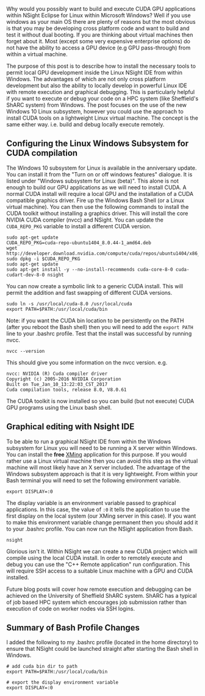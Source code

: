 <!--
.. title: Building Linux GPU Code with NSIGHT in Windows
.. author: Paul Richmond
.. slug: building-linux-gpu-code-with-nsight-in-windows
.. date: 2017-05-08 16:03:00 UTC
.. tags:
.. category: gpucomputing
.. link:
.. description:
.. type: text
-->

Why would you possibly want to build and execute CUDA GPU applications within NSight Eclipse for Linux within Microsoft Windows? Well if you use windows as your main OS there are plenty of reasons but the most obvious is that you may be developing cross platform code and want to build and test it without dual booting. If you are thinking about virtual machines then forget about it. Most (except some very expensive enterprise options) do not have the ability to access a GPU device (e.g GPU pass-through) from within a virtual machine. 

The purpose of this post is to describe how to install the necessary tools to permit local GPU development inside the Linux NSight IDE from within Windows. The advantages of which are not only cross platform development but also the ability to locally develop in powerful Linux IDE with remote execution and graphical debugging. This is particularly helpful if you want to execute or debug your code on a HPC system (like Sheffield's ShARC system) from Windows. The post focuses on the use of the new Windows 10 Linux subsystem, however you could use the approach to install CUDA tools on a lightweight Linux virtual machine. The concept is the same either way. i.e. build and debug locally execute remotely.


## Configuring the Linux Windows Subsystem for CUDA compilation

The Windows 10 subsystem for Linux is available in the anniversary update. You can install it from the "Turn on or off windows features" dialogue. It is listed under "Windows subsystem for Linux (beta)". This alone is not enough to build our GPU applications as we will need to install CUDA. A normal CUDA install will require a local GPU and the installation of a CUDA compatible graphics driver. Fire up the Windows Bash Shell (or a Linux virtual machine). You can then use the following commands to install the CUDA toolkit without installing a graphics driver. This will install the core NVIDIA CUDA compiler (nvcc) and NSight. You can update the `CUDA_REPO_PKG` variable to install a different CUDA version.
	
	sudo apt-get update
	CUDA_REPO_PKG=cuda-repo-ubuntu1404_8.0.44-1_amd64.deb
	wget http://developer.download.nvidia.com/compute/cuda/repos/ubuntu1404/x86_64/$CUDA_REPO_PKG
	sudo dpkg -i $CUDA_REPO_PKG
	sudo apt-get update
	sudo apt-get install -y --no-install-recommends cuda-core-8-0 cuda-cudart-dev-8-0 nsight

You can now create a symbolic link to a generic CUDA install. This will permit the addition and fast swapping of different CUDA versions.

	sudo ln -s /usr/local/cuda-8.0 /usr/local/cuda 
	export PATH=$PATH:/usr/local/cuda/bin
	
Note: if you want the CUDA bin location to be persistently on the PATH (after you reboot the Bash shell) then you will need to add the `export PATH` line to your .bashrc profile. Test that the install was successful by running nvcc.

	nvcc --version
	
This should give you some information on the nvcc version. e.g. 

	nvcc: NVIDIA (R) Cuda compiler driver
	Copyright (c) 2005-2016 NVIDIA Corporation
	Built on Tue_Jan_10_13:22:03_CST_2017
	Cuda compilation tools, release 8.0, V8.0.61

The CUDA toolkit is now installed so you can build (but not execute) CUDA GPU programs using the Linux bash shell.

## Graphical editing with Nsight IDE

To be able to run a graphical NSight IDE from within the Windows subsystem for Linux you will need to be running a X server within Windows. You can install the **free** [XMing](https://sourceforge.net/projects/xming/) application for this purpose. If you would rather use a Linux virtual machine then you can avoid this step as the virtual machine will most likely have an X server included. The advantage of the Windows subsystem approach is that it is very lightweight. From within your Bash terminal you will need to set the following environment variable.

	export DISPLAY=:0
	
The display variable is an environment variable passed to graphical applications. In this case, the value of `:0` it tells the application to use the first display on the local system (our XMing server in this case). If you want to make this environment variable change permanent then you should add it to your .bashrc profile. You can now run the NSight application from Bash.

	nsight
	
Glorious isn't it. Within NSight we can create a new CUDA project which will compile using the local CUDA install. In order to remotely execute and debug you can use the "C++ Remote application" run configuration. This will require SSH access to a suitable Linux machine with a GPU and CUDA installed.

Future blog posts will cover how remote execution and debugging can be achieved on the University of Sheffield ShARC system. ShARC has a typical of job based HPC system which encourages job submission rather than execution of code on worker nodes via SSH logins. 


## Summary of Bash Profile Changes

I added the following to my .bashrc profile (located in the home directory) to ensure that NSight could be launched straight after starting the Bash shell in Windows.
 
	# add cuda bin dir to path
	export PATH=$PATH:/usr/local/cuda/bin

	# export the display environment variable
	export DISPLAY=:0
